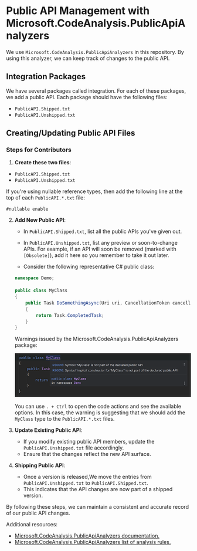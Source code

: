 # Public API Management with Microsoft.CodeAnalysis.PublicApiAnalyzers

We use `Microsoft.CodeAnalysis.PublicApiAnalyzers` in this repository. By using this analyzer, we can keep track of changes to the public API.

## Integration Packages

We have several packages called integration. For each of these packages, we add a public API. Each package should have the following files:
- `PublicAPI.Shipped.txt`
- `PublicAPI.Unshipped.txt`

## Creating/Updating Public API Files

### Steps for Contributors


1. **Create these two files**:

- `PublicAPI.Shipped.txt`
- `PublicAPI.Unshipped.txt`

If you're using nullable reference types, then add the following line at the top of each `PublicAPI.*.txt` file:
```
#nullable enable
```

2. **Add New Public API**:

   - In `PublicAPI.Shipped.txt`, list all the public APIs you've given out.
   - In `PublicAPI.Unshipped.txt`, list any preview or soon-to-change APIs. For example, if an API will soon be removed (marked with `[Obsolete]`), add it here so you remember to take it out later.
   
    - Consider the following representative C# public class:
    ```csharp
    namespace Demo;

    public class MyClass
    {
        public Task DoSomethingAsync(Uri uri, CancellationToken cancellationToken)
        {
            return Task.CompletedTask;
        }
    }

    ```

    Warnings issued by the Microsoft.CodeAnalysis.PublicApiAnalyzers package:

    ![Example warning from analyzer](images/public-api-warning-example.png)
    
    You can use `. + Ctrl` to open the code actions and see the available options. In this case, the warning is suggesting that we should add the `MyClass` type to the `PublicAPI.*.txt` files.
3. **Update Existing Public API**:
   - If you modify existing public API members, update the `PublicAPI.Unshipped.txt` file accordingly.
   - Ensure that the changes reflect the new API surface.

4. **Shipping Public API**:
   - Once a version is released,We move the entries from `PublicAPI.Unshipped.txt` to `PublicAPI.Shipped.txt`.
   - This indicates that the API changes are now part of a shipped version.

By following these steps, we can maintain a consistent and accurate record of our public API changes.

Additional resources:
- [Microsoft.CodeAnalysis.PublicApiAnalyzers documentation.](https://github.com/dotnet/roslyn-analyzers/blob/main/src/PublicApiAnalyzers/PublicApiAnalyzers.Help.md)
- [Microsoft.CodeAnalysis.PublicApiAnalyzers list of analysis rules.](https://github.com/dotnet/roslyn-analyzers/blob/main/src/PublicApiAnalyzers/Microsoft.CodeAnalysis.PublicApiAnalyzers.md)
